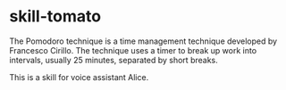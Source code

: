 # skill-tomato

The Pomodoro technique is a time management technique developed by Francesco Cirillo. 
The technique uses a timer to break up work into intervals, usually 25 minutes, separated by short breaks.

This is a skill for voice assistant Alice.
